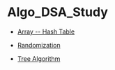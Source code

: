 # Algo_DSA_Study

- [Array -- Hash Table](https://github.com/chiyanglin-AStar/Algo_study/blob/main/tree_algo.md)

- [Randomization](https://github.com/chiyanglin-AStar/Algo_study/blob/main/tree_algo.md)

- [Tree Algorithm](https://github.com/chiyanglin-AStar/Algo_study/blob/main/tree_algo.md)
